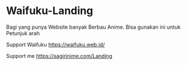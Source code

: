 # Waifuku-Landing
Bagi yang punya Website banyak Berbau Anime. Bisa gunakan ini untuk Petunjuk arah 

Support Waifuku
https://waifuku.web.id/

Support me
https://sagirinime.com/Landing
